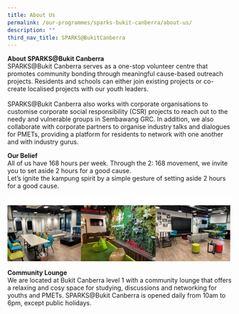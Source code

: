 ```yaml
---
title: About Us
permalink: /our-programmes/sparks-bukit-canberra/about-us/
description: ""
third_nav_title: SPARKS@BukitCanberra
---
```

<b>**About SPARKS@Bukit Canberra**</b>
<br>
SPARKS@Bukit Canberra serves as a one-stop volunteer centre that promotes community bonding through meaningful cause-based outreach projects.    Residents and schools can either join existing projects or co-create localised projects with our youth leaders.<br><br>
SPARKS@Bukit Canberra also works with corporate organisations to customise corporate social responsibility (CSR) projects to reach out to the needy and vulnerable groups in Sembawang GRC. In addition, we also collaborate with corporate partners to organise industry talks and dialogues for PMETs, providing a platform for residents to network with one another and with industry gurus.

<b>Our Belief</b><br>
All of us have 168 hours per week. Through the 2: 168 movement, we invite you to set aside 2 hours for a good cause.<br>
Let’s ignite the kampung spirit by a simple gesture of setting aside 2 hours for a good cause.

![SPARKS@Bukit Canberra Community Lounge](/images/Our%20Programmes/sparks@bukit%20canberra%20community%20lounge.jpg)

<b>Community Lounge</b><br>
We are located at Bukit Canberra level 1 with a community lounge that offers a relaxing and cosy space for studying, discussions and networking for youths and PMETs. SPARKS@Bukit Canberra is opened daily from 10am to 6pm, except public holidays.